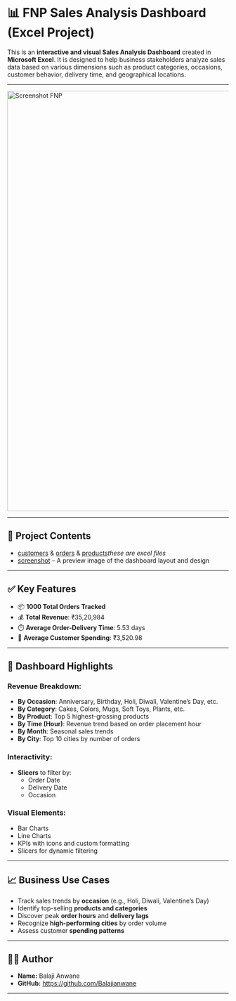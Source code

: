# 📊 FNP Sales Analysis Dashboard (Excel Project)

This is an **interactive and visual Sales Analysis Dashboard** created in **Microsoft Excel**. It is designed to help business stakeholders analyze sales data based on various dimensions such as product categories, occasions, customer behavior, delivery time, and geographical locations.

---

<img width="957" alt="Screenshot FNP" src="https://github.com/user-attachments/assets/1175ee97-ac68-4659-9021-8a6893092401" />


---

## 📁 Project Contents

- <a href=https://github.com/Balajianwane/FNP-Sales-Analysis-Dashboard-Excel-Project-/blob/main/customers.csv>customers</a> &  <a href=https://github.com/Balajianwane/FNP-Sales-Analysis-Dashboard-Excel-Project-/blob/main/orders.csv>orders</a> & <a href=https://github.com/Balajianwane/FNP-Sales-Analysis-Dashboard-Excel-Project-/blob/main/products.csv>products</a>*these are excel files*
- <a href=https://github.com/Balajianwane/FNP-Sales-Analysis-Dashboard-Excel-Project-/blob/main/Screenshot%20FNP.png>screenshot</a> – A preview image of the dashboard layout and design

---

## ✅ Key Features

- 📦 **1000 Total Orders Tracked**
- 💰 **Total Revenue**: ₹35,20,984
- ⏱️ **Average Order-Delivery Time**: 5.53 days
- 🧾 **Average Customer Spending**: ₹3,520.98

---

## 📌 Dashboard Highlights

### Revenue Breakdown:

- **By Occasion**: Anniversary, Birthday, Holi, Diwali, Valentine’s Day, etc.
- **By Category**: Cakes, Colors, Mugs, Soft Toys, Plants, etc.
- **By Product**: Top 5 highest-grossing products
- **By Time (Hour)**: Revenue trend based on order placement hour
- **By Month**: Seasonal sales trends
- **By City**: Top 10 cities by number of orders

### Interactivity:

- **Slicers** to filter by:
  - Order Date
  - Delivery Date
  - Occasion

### Visual Elements:

- Bar Charts
- Line Charts
- KPIs with icons and custom formatting
- Slicers for dynamic filtering

---

## 📈 Business Use Cases

- Track sales trends by **occasion** (e.g., Holi, Diwali, Valentine’s Day)
- Identify top-selling **products and categories**
- Discover peak **order hours** and **delivery lags**
- Recognize **high-performing cities** by order volume
- Assess customer **spending patterns**

---

## 🧑‍💻 Author

- **Name:** Balaji Anwane
- **GitHub:**  https://github.com/Balajianwane

---


